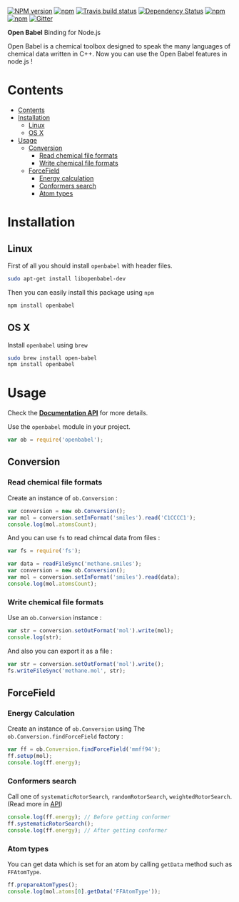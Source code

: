 [![NPM version](http://img.shields.io/npm/v/openbabel.svg?style=flat)](https://www.npmjs.org/package/openbabel) [![npm](https://img.shields.io/codacy/5720fd610c5345299f03eb7dd6fc6184.svg?style=flat)](https://www.codacy.com/public/netfars/openbabel-node) [![Travis build status](http://img.shields.io/travis/mohebifar/openbabel-node/master.svg?style=flat)](https://travis-ci.org/mohebifar/openbabel-node) [![Dependency Status](https://david-dm.org/mohebifar/openbabel-node.svg?style=flat)](https://david-dm.org/mohebifar/openbabel-node) [![npm](https://img.shields.io/npm/dm/openbabel.svg?style=flat)](https://www.npmjs.com/package/openbabel) [![npm](https://img.shields.io/npm/l/openbabel.svg?style=flat)](http://www.gnu.org/copyleft/gpl.html) [![Gitter](https://badges.gitter.im/Join%20Chat.svg)](https://gitter.im/mohebifar/openbabel-node?utm_source=badge&utm_medium=badge&utm_campaign=pr-badge&utm_content=badge)

**Open Babel** Binding for Node.js

Open Babel is a chemical toolbox designed to speak the many languages of chemical data written in C++. Now you can use the Open Babel features in node.js !

<h1 id="contents">Contents</h1>

* [Contents](#contents)
* [Installation](#installation)
    * [Linux](#linux)
    * [OS X](#osx)
* [Usage](#usage)
    * [Conversion](#usage-conversion)
        * [Read chemical file formats](#usage-conversion-read-chemical-file-formats)
        * [Write chemical file formats](#usage-conversion-write-chemical-file-formats)
    * [ForceField](#usage-forcefield)
        * [Energy calculation](#usage-forcefield-energy-calculation)
        * [Conformers search](#usage-forcefield-conformers-search)
        * [Atom types](#atom-types)


<h1 id="installation">Installation</h1>

<h2 id="linux">Linux</h2>

First of all you should install `openbabel` with header files.

```bash
sudo apt-get install libopenbabel-dev
```

Then you can easily install this package using `npm`

```bash
npm install openbabel
```

<h2 id="linux">OS X</h2>

Install `openbabel` using `brew`

```bash
sudo brew install open-babel
npm install openbabel
```

<h1 id="usage">Usage</h1>

Check the **[Documentation API](http://mohebifar.github.io/openbabel-node/api/)** for more details.

Use the `openbabel` module in your project.

```js
var ob = require('openbabel');
```

<h2 id="usage-conversion">Conversion</h2>

<h3 id="usage-conversion-read-chemical-file-formats">Read chemical file formats</h3>

Create an instance of `ob.Conversion` :

```js
var conversion = new ob.Conversion();
var mol = conversion.setInFormat('smiles').read('C1CCCC1');
console.log(mol.atomsCount);
```

And you can use `fs` to read chimcal data from files :

```js
var fs = require('fs');

var data = readFileSync('methane.smiles');
var conversion = new ob.Conversion();
var mol = conversion.setInFormat('smiles').read(data);
console.log(mol.atomsCount);
```

<h3 id="usage-conversion-write-chemical-file-formats">Write chemical file formats</h3>

Use an `ob.Conversion` instance :

```js
var str = conversion.setOutFormat('mol').write(mol);
console.log(str);
```

And also you can export it as a file :

```js
var str = conversion.setOutFormat('mol').write();
fs.writeFileSync('methane.mol', str);
```

<h2 id="usage-forcefield">ForceField</h2>

<h3 id="usage-forcefield-energy-calculation">Energy Calculation</h3>

Create an instance of `ob.Conversion` using The `ob.Conversion.findForceField` factory :

```js
var ff = ob.Conversion.findForceField('mmff94');
ff.setup(mol);
console.log(ff.energy);
```

<h3 id="usage-forcefield-conformers-search">Conformers search</h3>

Call one of `systematicRotorSearch`, `randomRotorSearch`, `weightedRotorSearch`. (Read more in [API](http://mohebifar.github.io/openbabel-node/api/))

```js
console.log(ff.energy); // Before getting conformer
ff.systematicRotorSearch();
console.log(ff.energy); // After getting conformer
```

<h3 id="atom-types">Atom types</h3>

You can get data which is set for an atom by calling `getData` method such as `FFAtomType`.

```js
ff.prepareAtomTypes();
console.log(mol.atoms[0].getData('FFAtomType'));
```
